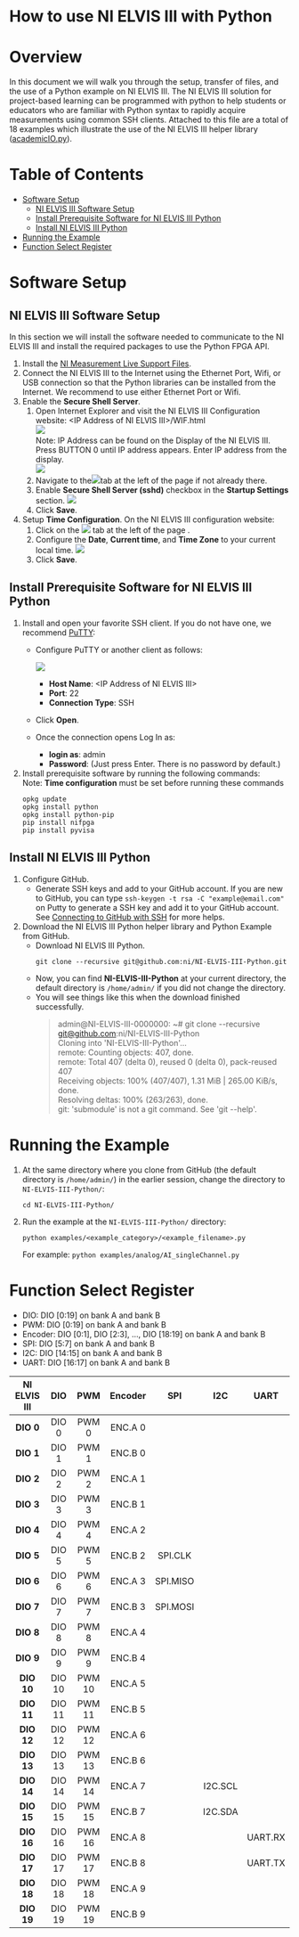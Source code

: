 How to use NI ELVIS III with Python
=======
# Overview
In this document we will walk you through the setup, transfer of files, and the use of a Python example on NI ELVIS III. The NI ELVIS III solution for project-based learning can be programmed with python to help students or educators who are familiar with Python syntax to rapidly acquire measurements using common SSH clients. Attached to this file are a total of 18 examples which illustrate the use of the NI ELVIS III helper library ([academicIO.py](source/nielvisiii/academicIO.py)).

# Table of Contents
- [Software Setup](#software-setup)
  * [NI ELVIS III Software Setup](#ni-elvis-iii-software-setup)
  * [Install Prerequisite Software for NI ELVIS III Python](#install-prerequisite-software-for-ni-elvis-iii-python)
  * [Install NI ELVIS III Python](#install-ni-elvis-iii-python)
- [Running the Example](#running-the-example)
- [Function Select Register](#function-select-register)

# Software Setup

## NI ELVIS III Software Setup
In this section we will install the software needed to communicate to the NI ELVIS III and install the required packages to use the Python FPGA API.

1. Install the [NI Measurement Live Support Files](http://www.ni.com/download/labview-elvis-iii-toolkit-2018/7639/en/).
2. Connect the NI ELVIS III to the Internet using the Ethernet Port, Wifi, or USB connection so that the Python libraries can be installed from the Internet. We recommend to use either Ethernet Port or Wifi.
3. Enable the **Secure Shell Server**.
   1. Open Internet Explorer and visit the NI ELVIS III Configuration website: \<IP Address of NI ELVIS III\>/WIF.html<br/>
      ![](docs/resource/url.png)<br/>
      Note: IP Address can be found on the Display of the NI ELVIS III. Press BUTTON 0 until IP address appears. Enter IP address from the display.<br />
      ![](docs/resource/IPaddress.jpg)
   2. Navigate to the![](docs/resource/system_configuration.png)tab at the left of the page if not already there.
   3. Enable **Secure Shell Server (sshd)** checkbox in the **Startup Settings** section.
       ![](docs/resource/sshd.png)
   4. Click **Save**.
4. Setup **Time Configuration**.
   On the NI ELVIS III configuration website:
   1. Click on the ![](docs/resource/time_configuration.png) tab at the left of the page .
   2. Configure the **Date**, **Current time**, and **Time Zone** to your current local time.
      ![](docs/resource/data_and_time.png)
   3. Click **Save**.

## Install Prerequisite Software for NI ELVIS III Python
1. Install and open your favorite SSH client. If you do not have one, we recommend [PuTTY](https://the.earth.li/~sgtatham/putty/latest/w32/putty.exe): 
   - Configure PuTTY or another client as follows:
    
     ![](docs/resource/putty.png)
        
      - **Host Name**: \<IP Address of NI ELVIS III\>
      - **Port**: 22
      - **Connection Type**: SSH
   - Click **Open**.
   - Once the connection opens Log In as:
       - **login as**: admin
       - **Password**: (Just press Enter. There is no password by default.)
2. Install prerequisite software by running the following commands:<br />
   Note: **Time configuration** must be set before running these commands
   ```
   opkg update
   opkg install python
   opkg install python-pip
   pip install nifpga
   pip install pyvisa
   ```

## Install NI ELVIS III Python
1. Configure GitHub.
   - Generate SSH keys and add to your GitHub account. If you are new to GitHub, you can type `ssh-keygen -t rsa -C "example@email.com"`  on Putty to generate a SSH key and add it to your GitHub account. See [Connecting to GitHub with SSH](https://help.github.com/articles/connecting-to-github-with-ssh/) for more helps.
2. Download the NI ELVIS III Python helper library and Python Example from GitHub.
   - Download NI ELVIS III Python.
     ```
     git clone --recursive git@github.com:ni/NI-ELVIS-III-Python.git
     ```
   - Now, you can find **NI-ELVIS-III-Python** at your current directory, the default directory is `/home/admin/` if you did not change the directory.
   - You will see things like this when the download finished successfully. 
     > admin@NI-ELVIS-III-0000000: ~# git clone --recursive git@github.com:ni/NI-ELVIS-III-Python<br/>
     > Cloning into 'NI-ELVIS-III-Python'...<br/>
     > remote: Counting objects: 407, done.<br/>
     > remote: Total 407 (delta 0), reused 0 (delta 0), pack-reused 407<br/>
     > Receiving objects: 100% (407/407), 1.31 MiB | 265.00 KiB/s, done.<br/>
     > Resolving deltas: 100% (263/263), done.<br/>
     > git: 'submodule' is not a git command. See 'git --help'.<br/>

# Running the Example

1. At the same directory where you clone from GitHub (the default directory is `/home/admin/`) in the earlier session, change the directory to `NI-ELVIS-III-Python/`:
   ```
   cd NI-ELVIS-III-Python/
   ```
2. Run the example at the `NI-ELVIS-III-Python/` directory:
   ```
   python examples/<example_category>/<example_filename>.py
   ```
   For example: `python examples/analog/AI_singleChannel.py`

# Function Select Register

- DIO:      DIO [0:19] on bank A and bank B
- PWM:      DIO [0:19] on bank A and bank B
- Encoder:  DIO [0:1], DIO [2:3], …, DIO [18:19] on bank A and bank B
- SPI:      DIO [5:7] on bank A and bank B
- I2C:      DIO [14:15] on bank A and bank B
- UART:     DIO [16:17] on bank A and bank B

|**NI ELVIS III**| DIO | PWM | Encoder | SPI | I2C | UART | 
|:--------------:|:-----------:|:-----------:|:---------------:|:-----------:|:------------------------:|:----------:| 
| **DIO 0**      | DIO 0       | PWM 0       | ENC.A 0         |             |                          |            | 
| **DIO 1**      | DIO 1       | PWM 1       | ENC.B 0         |             |                          |            | 
| **DIO 2**      | DIO 2       | PWM 2       | ENC.A 1         |             |                          |            | 
| **DIO 3**      | DIO 3       | PWM 3       | ENC.B 1         |             |                          |            | 
| **DIO 4**      | DIO 4       | PWM 4       | ENC.A 2         |             |                          |            | 
| **DIO 5**      | DIO 5       | PWM 5       | ENC.B 2         | SPI.CLK     |                          |            | 
| **DIO 6**      | DIO 6       | PWM 6       | ENC.A 3         | SPI.MISO    |                          |            | 
| **DIO 7**      | DIO 7       | PWM 7       | ENC.B 3         | SPI.MOSI    |                          |            | 
| **DIO 8**      | DIO 8       | PWM 8       | ENC.A 4         |             |                          |            | 
| **DIO 9**      | DIO 9       | PWM 9       | ENC.B 4         |             |                          |            | 
| **DIO 10**     | DIO 10      | PWM 10      | ENC.A 5         |             |                          |            | 
| **DIO 11**     | DIO 11      | PWM 11      | ENC.B 5         |             |                          |            | 
| **DIO 12**     | DIO 12      | PWM 12      | ENC.A 6         |             |                          |            | 
| **DIO 13**     | DIO 13      | PWM 13      | ENC.B 6         |             |                          |            | 
| **DIO 14**     | DIO 14      | PWM 14      | ENC.A 7         |             | I2C.SCL                  |            | 
| **DIO 15**     | DIO 15      | PWM 15      | ENC.B 7         |             | I2C.SDA                  |            | 
| **DIO 16**     | DIO 16      | PWM 16      | ENC.A 8         |             |                          | UART.RX    | 
| **DIO 17**     | DIO 17      | PWM 17      | ENC.B 8         |             |                          | UART.TX    | 
| **DIO 18**     | DIO 18      | PWM 18      | ENC.A 9         |             |                          |            | 
| **DIO 19**     | DIO 19      | PWM 19      | ENC.B 9         |             |                          |            |
